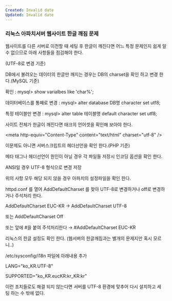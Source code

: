 ```yaml
---
Created: Invalid date
Updated: Invalid date
---
```

### **리눅스 아파치서버 웹사이트 한글 깨짐 문제**

웹사이트를 다른 서버로 이전할 때 세팅 후 한글이 깨진다면 어느 특정 문제인지 쉽게 알수 없으므로 아래 사항들을 점검해야 한다.

(UTF-8로 변경 기준)

DB에서 불려오는 데이터의 한글만 깨지는 경우는 DB의 charset을 확인 하고 변경 한다.(MySQL 기준)

확인 : mysql> show varialbes like 'char%';

데이터베이스를 통째로 변경 : mysql> alter database DB명 character set utf8;

특정 테이블만 변경 : mysql> alter table 테이블명 default character set utf8;

사이트 전체가 한글이 깨진다면 <meta>태크의 언어셋을 확인해 보아야 한다.

<meta http-equiv="Content-Type" content="text/html" charset="utf-8" />

이문제도 아니면 서버스크립트의 헤더선언을 확인 한다.(PHP 기준)

<? header("Content-Type:text/html; charset=utf-8"); ?>

메타 태그나 헤더선언이 원인이 아닐 경우 각 파일들 저장시 인코딩 옵션을 확인 한다.

ANSI일 경우 UTF-8 형식으로 변경 저장

위의 사항 모두 해당 되지 않을 경우 아파치의 설정파일을 확인 한다.

httpd.conf 를 열어 AddDefaultCharset 를 찾아 UTF-8로 변경하거나 off로 변경하거나 주석처리 한다.

AddDefaultCharset EUC-KR → AddDefaultCharset UTF-8

또는 AddDefaultCharset Off

또는 앞에 \#을 붙여 주석처리한다 → \#AddDefaultCharset EUC-KR

리눅스의 한글 설정도 확인 한다. (웹서버의 한글깨짐과는 별개의 문제지만 혹시 모르니..)

/etc/sysconfig/i18n 파일에 아래내용 추가

LANG="ko_KR.UTF-8"

SUPPORTED="ko_KR.eucKR:kr_KR:kr"

이런 조치들로도 해결 되지 않는다면 서버를 UTF-8 환경에 맞추어 다시 설치하고 세팅 하는 수 밖에 없다.